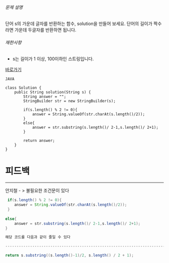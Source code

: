 

###### 문제 설명

단어 s의 가운데 글자를 반환하는 함수, solution을 만들어 보세요. 단어의 길이가 짝수라면 가운데 두글자를 반환하면 됩니다.

###### 재한사항

-   s는 길이가 1 이상, 100이하인 스트링입니다.

[바로가기](https://school.programmers.co.kr/learn/courses/30/lessons/12903)

```
JAVA

class Solution {
    public String solution(String s) {
        String answer = "";
        StringBuilder str = new StringBuilder(s);
        
        if(s.length() % 2 != 0){
            answer = String.valueOf(str.charAt(s.length()/2));
        }
        else{
            answer = str.substring(s.length()/ 2-1,s.length()/ 2+1);
        }
        
        return answer;
    }
}

```


# 피드백 
-----------------------------------------------------------

안지철 - > 불필요한 조건문이 있다

```java
 if(s.length() % 2 != 0){
    answer = String.valueOf(str.charAt(s.length()/2));
 }
 
else{
    answer = str.substring(s.length()/ 2-1,s.length()/ 2+1);
}

해당 코드를 다음과 같이 줄일 수 있다

-----------------------------------------------------------------------------------

return s.substring((s.length()-1)/2, s.length() / 2 + 1);


```
